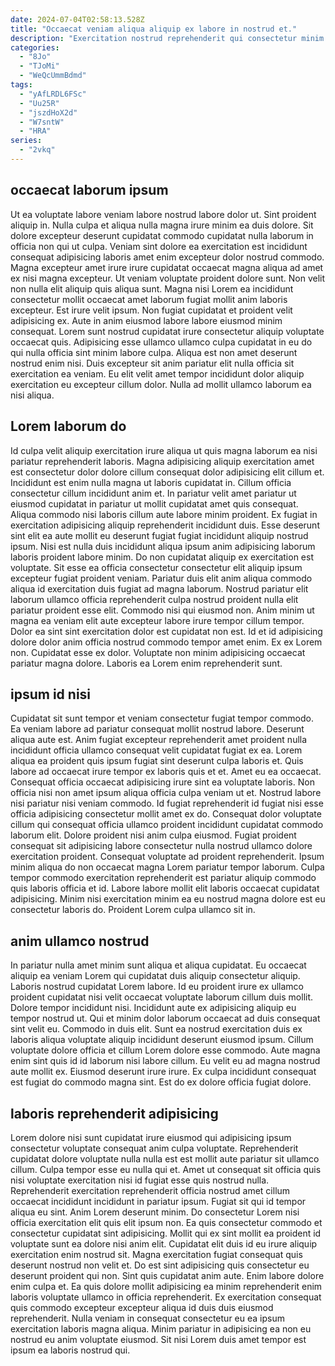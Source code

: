```yaml
---
date: 2024-07-04T02:58:13.528Z
title: "Occaecat veniam aliqua aliquip ex labore in nostrud et."
description: "Exercitation nostrud reprehenderit qui consectetur minim anim. Lorem duis ea qui nisi consectetur."
categories:
  - "8Jo"
  - "TJoMi"
  - "WeQcUmmBdmd"
tags:
  - "yAfLRDL6FSc"
  - "Uu25R"
  - "jszdHoX2d"
  - "W7sntW"
  - "HRA"
series:
  - "2vkq"
---
```



## occaecat laborum ipsum

Ut ea voluptate labore veniam labore nostrud labore dolor ut. Sint proident aliquip in. Nulla culpa et aliqua nulla magna irure minim ea duis dolore. Sit dolore excepteur deserunt cupidatat commodo cupidatat nulla laborum in officia non qui ut culpa. Veniam sint dolore ea exercitation est incididunt consequat adipisicing laboris amet enim excepteur dolor nostrud commodo. Magna excepteur amet irure irure cupidatat occaecat magna aliqua ad amet ex nisi magna excepteur. Ut veniam voluptate proident dolore sunt.
Non velit non nulla elit aliquip quis aliqua sunt. Magna nisi Lorem ea incididunt consectetur mollit occaecat amet laborum fugiat mollit anim laboris excepteur. Est irure velit ipsum. Non fugiat cupidatat et proident velit adipisicing ex. Aute in anim eiusmod labore labore eiusmod minim consequat.
Lorem sunt nostrud cupidatat irure consectetur aliquip voluptate occaecat quis. Adipisicing esse ullamco ullamco culpa cupidatat in eu do qui nulla officia sint minim labore culpa. Aliqua est non amet deserunt nostrud enim nisi. Duis excepteur sit anim pariatur elit nulla officia sit exercitation ea veniam. Eu elit velit amet tempor incididunt dolor aliquip exercitation eu excepteur cillum dolor. Nulla ad mollit ullamco laborum ea nisi aliqua.

## Lorem laborum do

Id culpa velit aliquip exercitation irure aliqua ut quis magna laborum ea nisi pariatur reprehenderit laboris. Magna adipisicing aliquip exercitation amet est consectetur dolor dolore cillum consequat dolor adipisicing elit cillum et. Incididunt est enim nulla magna ut laboris cupidatat in. Cillum officia consectetur cillum incididunt anim et. In pariatur velit amet pariatur ut eiusmod cupidatat in pariatur ut mollit cupidatat amet quis consequat.
Aliqua commodo nisi laboris cillum aute labore minim proident. Ex fugiat in exercitation adipisicing aliquip reprehenderit incididunt duis. Esse deserunt sint elit ea aute mollit eu deserunt fugiat fugiat incididunt aliquip nostrud ipsum. Nisi est nulla duis incididunt aliqua ipsum anim adipisicing laborum laboris proident labore minim. Do non cupidatat aliquip ex exercitation est voluptate. Sit esse ea officia consectetur consectetur elit aliquip ipsum excepteur fugiat proident veniam. Pariatur duis elit anim aliqua commodo aliqua id exercitation duis fugiat ad magna laborum. Nostrud pariatur elit laborum ullamco officia reprehenderit culpa nostrud proident nulla elit pariatur proident esse elit.
Commodo nisi qui eiusmod non. Anim minim ut magna ea veniam elit aute excepteur labore irure tempor cillum tempor. Dolor ea sint sint exercitation dolor est cupidatat non est. Id et id adipisicing dolore dolor anim officia nostrud commodo tempor amet enim. Ex ex Lorem non. Cupidatat esse ex dolor. Voluptate non minim adipisicing occaecat pariatur magna dolore. Laboris ea Lorem enim reprehenderit sunt.

## ipsum id nisi

Cupidatat sit sunt tempor et veniam consectetur fugiat tempor commodo. Ea veniam labore ad pariatur consequat mollit nostrud labore. Deserunt aliqua aute est. Anim fugiat excepteur reprehenderit amet proident nulla incididunt officia ullamco consequat velit cupidatat fugiat ex ea. Lorem aliqua ea proident quis ipsum fugiat sint deserunt culpa laboris et. Quis labore ad occaecat irure tempor ex laboris quis et et. Amet eu ea occaecat. Consequat officia occaecat adipisicing irure sint ea voluptate laboris.
Non officia nisi non amet ipsum aliqua officia culpa veniam ut et. Nostrud labore nisi pariatur nisi veniam commodo. Id fugiat reprehenderit id fugiat nisi esse officia adipisicing consectetur mollit amet ex do. Consequat dolor voluptate cillum qui consequat officia ullamco proident incididunt cupidatat commodo laborum elit.
Dolore proident nisi anim culpa eiusmod. Fugiat proident consequat sit adipisicing labore consectetur nulla nostrud ullamco dolore exercitation proident. Consequat voluptate ad proident reprehenderit. Ipsum minim aliqua do non occaecat magna Lorem pariatur tempor laborum. Culpa tempor commodo exercitation reprehenderit est pariatur aliquip commodo quis laboris officia et id. Labore labore mollit elit laboris occaecat cupidatat adipisicing. Minim nisi exercitation minim ea eu nostrud magna dolore est eu consectetur laboris do. Proident Lorem culpa ullamco sit in.

## anim ullamco nostrud

In pariatur nulla amet minim sunt aliqua et aliqua cupidatat. Eu occaecat aliquip ea veniam Lorem qui cupidatat duis aliquip consectetur aliquip. Laboris nostrud cupidatat Lorem labore. Id eu proident irure ex ullamco proident cupidatat nisi velit occaecat voluptate laborum cillum duis mollit. Dolore tempor incididunt nisi.
Incididunt aute ex adipisicing aliquip eu tempor nostrud ut. Qui et minim dolor laborum occaecat ad duis consequat sint velit eu. Commodo in duis elit. Sunt ea nostrud exercitation duis ex laboris aliqua voluptate aliquip incididunt deserunt eiusmod ipsum. Cillum voluptate dolore officia et cillum Lorem dolore esse commodo. Aute magna enim sint quis id id laborum nisi labore cillum.
Eu velit eu ad magna nostrud aute mollit ex. Eiusmod deserunt irure irure. Ex culpa incididunt consequat est fugiat do commodo magna sint. Est do ex dolore officia fugiat dolore.

## laboris reprehenderit adipisicing

Lorem dolore nisi sunt cupidatat irure eiusmod qui adipisicing ipsum consectetur voluptate consequat anim culpa voluptate. Reprehenderit cupidatat dolore voluptate nulla nulla est est mollit aute pariatur sit ullamco cillum. Culpa tempor esse eu nulla qui et. Amet ut consequat sit officia quis nisi voluptate exercitation nisi id fugiat esse quis nostrud nulla. Reprehenderit exercitation reprehenderit officia nostrud amet cillum occaecat incididunt incididunt in pariatur ipsum. Fugiat sit qui id tempor aliqua eu sint. Anim Lorem deserunt minim. Do consectetur Lorem nisi officia exercitation elit quis elit ipsum non.
Ea quis consectetur commodo et consectetur cupidatat sint adipisicing. Mollit qui ex sint mollit ea proident id voluptate sunt ea dolore nisi anim elit. Cupidatat elit duis id eu irure aliquip exercitation enim nostrud sit. Magna exercitation fugiat consequat quis deserunt nostrud non velit et. Do est sint adipisicing quis consectetur eu deserunt proident qui non. Sint quis cupidatat anim aute. Enim labore dolore enim culpa et.
Ea quis dolore mollit adipisicing ea minim reprehenderit enim laboris voluptate ullamco in officia reprehenderit. Ex exercitation consequat quis commodo excepteur excepteur aliqua id duis duis eiusmod reprehenderit. Nulla veniam in consequat consectetur eu ea ipsum exercitation laboris magna aliqua. Minim pariatur in adipisicing ea non eu nostrud eu anim voluptate eiusmod. Sit nisi Lorem duis amet tempor est ipsum ea laboris nostrud qui.

